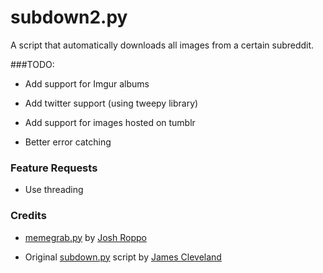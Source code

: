 subdown2.py
============================

A script that automatically downloads all images from a certain subreddit.

###TODO:

 - Add support for Imgur albums

 - Add twitter support (using tweepy library)

 - Add support for images hosted on tumblr

 - Better error catching

### Feature Requests

 - Use threading

### Credits

 - [memegrab.py](https://github.com/Ropes/MemeGrab) by [Josh Roppo](https://github.com/Ropes)

 - Original [subdown.py](https://github.com/radiosilence/subdown.py) script by [James Cleveland](https://github.com/radiosilence)
